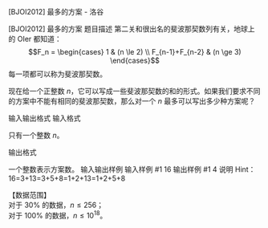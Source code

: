 



[BJOI2012] 最多的方案 - 洛谷














[BJOI2012] 最多的方案
题目描述
第二关和很出名的斐波那契数列有关，地球上的 OIer 都知道：  
$$F_n = \begin{cases} 1 & (n \le 2) \\ F_{n-1}+F_{n-2} & (n \ge 3) \end{cases}$$ 
每一项都可以称为斐波那契数。  

现在给一个正整数 $n$，它可以写成一些斐波那契数的和的形式。如果我们要求不同的方案中不能有相同的斐波那契数，那么对一个 $n$ 最多可以写出多少种方案呢？

输入输出格式
输入格式

只有一个整数 $n$。

输出格式

一个整数表示方案数。
输入输出样例
输入样例 #1
16
输出样例 #1
4
说明
Hint：16=3+13=3+5+8=1+2+13=1+2+5+8

【数据范围】   
对于 $30\%$ 的数据，$n \le 256$；  
对于 $100\%$ 的数据，$n \le 10^{18}$。







